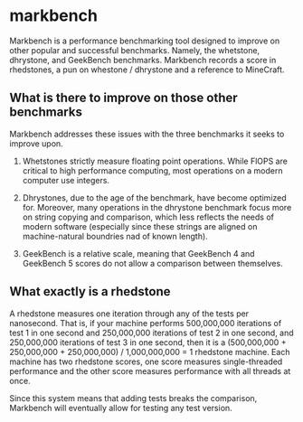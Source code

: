 # markbench

Markbench is a performance benchmarking tool designed to improve on other
popular and successful benchmarks. Namely, the whetstone, dhrystone, and
GeekBench benchmarks. Markbench records a score in rhedstones, a pun on
whestone / dhrystone and a reference to MineCraft.

## What is there to improve on those other benchmarks

Markbench addresses these issues with the three benchmarks it seeks to improve
upon.

1. Whetstones strictly measure floating point operations. While FlOPS are
critical to high performance computing, most operations on a modern computer
use integers.

2. Dhrystones, due to the age of the benchmark, have become optimized for.
Moreover, many operations in the dhrystone benchmark focus more on string
copying and comparison, which less reflects the needs of modern
software (especially since these strings are aligned on machine-natural
boundries nad of known length).

3. GeekBench is a relative scale, meaning that GeekBench 4 and GeekBench 5
scores do not allow a comparison between themselves.

## What exactly is a rhedstone

A rhedstone measures one iteration through any of the tests per nanosecond. That
is, if your machine performs 500,000,000 iterations of test 1 in one second and
250,000,000 iterations of test 2 in one second, and 250,000,000 iterations of
test 3 in one second, then it is a (500,000,000 + 250,000,000 + 250,000,000) /
1,000,000,000 = 1 rhedstone machine. Each machine has two rhedstone scores,
one score measures single-threaded performance and the other score measures
performance with all threads at once.

Since this system means that adding tests breaks the comparison, Markbench
will eventually allow for testing any test version.

